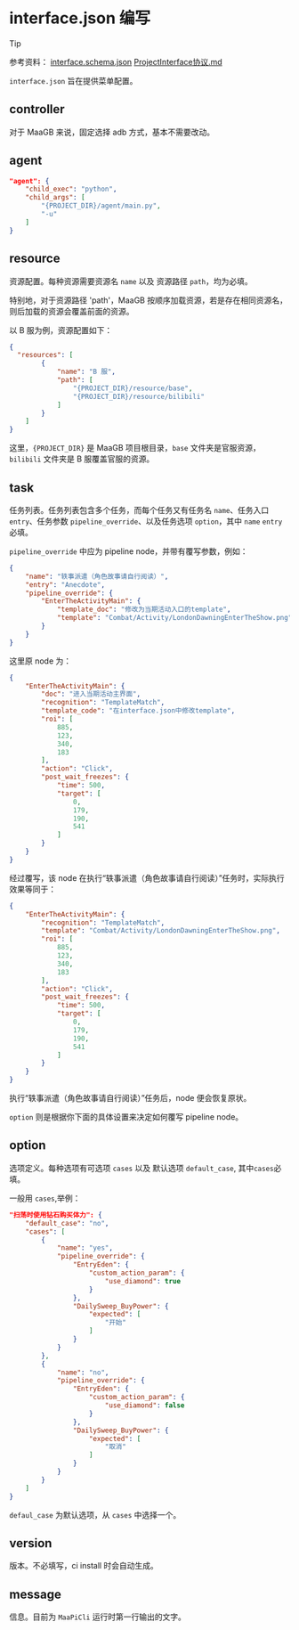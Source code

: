 # interface.json 编写

> [!TIP]
>
> 参考资料：
> [interface.schema.json](https://github.com/MaaXYZ/MaaFramework/blob/main/tools/interface.schema.json)
> [ProjectInterface协议.md](https://github.com/MaaXYZ/MaaFramework/blob/main/docs/zh_cn/3.2-ProjectInterface%E5%8D%8F%E8%AE%AE.md)

`interface.json` 旨在提供菜单配置。

## controller

对于 MaaGB 来说，固定选择 adb 方式，基本不需要改动。

## agent

```json
"agent": {
    "child_exec": "python",
    "child_args": [
        "{PROJECT_DIR}/agent/main.py",
        "-u"
    ]
}
```

## resource

资源配置。每种资源需要资源名 `name` 以及 资源路径 `path`，均为必填。

特别地，对于资源路径 'path'，MaaGB 按顺序加载资源，若是存在相同资源名，则后加载的资源会覆盖前面的资源。

以 B 服为例，资源配置如下：

```json
{
  "resources": [
        {
            "name": "B 服",
            "path": [
                "{PROJECT_DIR}/resource/base",
                "{PROJECT_DIR}/resource/bilibili"
            ]
        }
    ]
}
```

这里，`{PROJECT_DIR}` 是 MaaGB 项目根目录，`base` 文件夹是官服资源，`bilibili` 文件夹是 B 服覆盖官服的资源。

## task

任务列表。任务列表包含多个任务，而每个任务又有任务名 `name`、任务入口 `entry`、任务参数 `pipeline_override`、以及任务选项 `option`，其中 `name` `entry` 必填。

`pipeline_override` 中应为 pipeline node，并带有覆写参数，例如：

```json
{
    "name": "轶事派遣（角色故事请自行阅读）",
    "entry": "Anecdote",
    "pipeline_override": {
        "EnterTheActivityMain": {
            "template_doc": "修改为当期活动入口的template",
            "template": "Combat/Activity/LondonDawningEnterTheShow.png"
        }
    }
}
```

这里原 node 为：

```json
{
    "EnterTheActivityMain": {
        "doc": "进入当期活动主界面",
        "recognition": "TemplateMatch",
        "template_code": "在interface.json中修改template",
        "roi": [
            885,
            123,
            340,
            183
        ],
        "action": "Click",
        "post_wait_freezes": {
            "time": 500,
            "target": [
                0,
                179,
                190,
                541
            ]
        }
    }
}
```

经过覆写，该 node 在执行“轶事派遣（角色故事请自行阅读）”任务时，实际执行效果等同于：

```json
{
    "EnterTheActivityMain": {
        "recognition": "TemplateMatch",
        "template": "Combat/Activity/LondonDawningEnterTheShow.png",
        "roi": [
            885,
            123,
            340,
            183
        ],
        "action": "Click",
        "post_wait_freezes": {
            "time": 500,
            "target": [
                0,
                179,
                190,
                541
            ]
        }
    }
}
```

执行“轶事派遣（角色故事请自行阅读）”任务后，node 便会恢复原状。

`option` 则是根据你下面的具体设置来决定如何覆写 pipeline node。

## option

选项定义。每种选项有可选项 `cases` 以及 默认选项 `default_case`, 其中`cases`必填。

一般用 `cases`,举例：

```json
"扫荡时使用钻石购买体力": {
    "default_case": "no",
    "cases": [
        {
            "name": "yes",
            "pipeline_override": {
                "EntryEden": {
                    "custom_action_param": {
                        "use_diamond": true
                    }
                },
                "DailySweep_BuyPower": {
                    "expected": [
                        "开始"
                    ]
                }
            }
        },
        {
            "name": "no",
            "pipeline_override": {
                "EntryEden": {
                    "custom_action_param": {
                        "use_diamond": false
                    }
                },
                "DailySweep_BuyPower": {
                    "expected": [
                        "取消"
                    ]
                }
            }
        }
    ]
}
```

`defaul_case` 为默认选项，从 `cases` 中选择一个。

## version

版本。不必填写，ci install 时会自动生成。

## message

信息。目前为 `MaaPiCli` 运行时第一行输出的文字。
